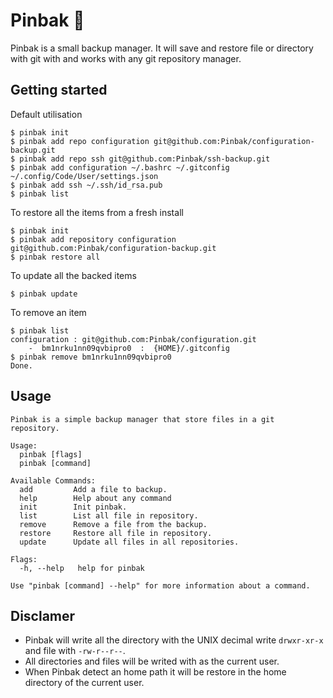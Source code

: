 # Pinbak 🐧

Pinbak is a small backup manager. It will save and restore file or directory with git with and works with any git 
repository manager.

## Getting started

Default utilisation
```
$ pinbak init
$ pinbak add repo configuration git@github.com:Pinbak/configuration-backup.git
$ pinbak add repo ssh git@github.com:Pinbak/ssh-backup.git
$ pinbak add configuration ~/.bashrc ~/.gitconfig ~/.config/Code/User/settings.json
$ pinbak add ssh ~/.ssh/id_rsa.pub
$ pinbak list
```

To restore all the items from a fresh install
```
$ pinbak init
$ pinbak add repository configuration git@github.com:Pinbak/configuration-backup.git
$ pinbak restore all
```

To update all the backed items
```
$ pinbak update
```

To remove an item
```
$ pinbak list
configuration : git@github.com:Pinbak/configuration.git
    -  bm1nrku1nn09qvbipro0  :  {HOME}/.gitconfig
$ pinbak remove bm1nrku1nn09qvbipro0
Done.
```

## Usage

```raw
Pinbak is a simple backup manager that store files in a git repository.

Usage:
  pinbak [flags]
  pinbak [command]

Available Commands:
  add         Add a file to backup.
  help        Help about any command
  init        Init pinbak.
  list        List all file in repository.
  remove      Remove a file from the backup.
  restore     Restore all file in repository.
  update      Update all files in all repositories.

Flags:
  -h, --help   help for pinbak

Use "pinbak [command] --help" for more information about a command.
```

## Disclamer

* Pinbak will write all the directory with the UNIX decimal write `drwxr-xr-x` and file with `-rw-r--r--`.
* All directories and files will be writed with as the current user.
* When Pinbak detect an home path it will be restore in the home directory of the current user.
